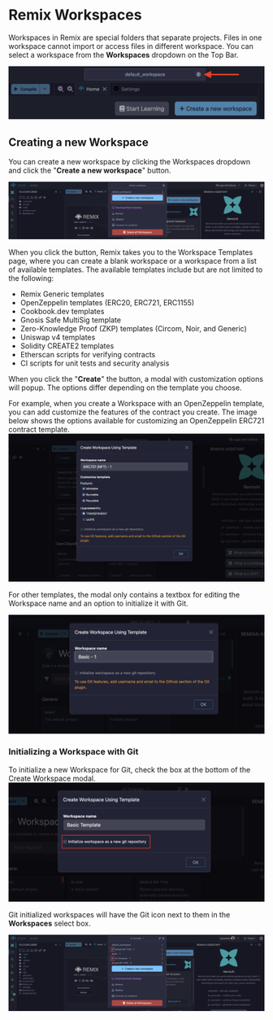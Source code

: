 # Remix Workspaces

Workspaces in Remix are special folders that separate projects. Files in one workspace cannot import or access files in different workspace. You can select a workspace from the **Workspaces** dropdown on the Top Bar.

![Remix IDE Workspaces highlighting the dropdown.](images/workspaces/a-fe-workspaces1.png)

## Creating a new Workspace

You can create a new workspace by clicking the Workspaces dropdown and click the "**Create a new workspace**" button.

![Workspaces dropdown highlighting the Create new workspace button](images/workspaces/a-fe-workspaces-new.png)

When you click the button, Remix takes you to the Workspace Templates page, where you can create a blank workspace or a workspace from a list of available templates. The available templates include but are not limited to the following:

- Remix Generic templates
- OpenZeppelin templates (ERC20, ERC721, ERC1155)
- Cookbook.dev templates
- Gnosis Safe MultiSig template
- Zero-Knowledge Proof (ZKP) templates (Circom, Noir, and Generic)
- Uniswap v4 templates
- Solidity CREATE2 templates
- Etherscan scripts for verifying contracts
- CI scripts for unit tests and security analysis

When you click the "**Create**" the button, a modal with customization options will popup. The options differ depending on the template you choose.

For example, when you create a Workspace with an OpenZeppelin template, you can add customize the features of the contract you create. The image below shows the options available for customizing an OpenZeppelin ERC721 contract template.
![OpenZeppelin ERC721 contract template.](images/workspaces/a-fe-modal-oz.png)

For other templates, the modal only contains a textbox for editing the Workspace name and an option to initialize it with Git.

![Create Workspace with template modal](images/workspaces/create-workspace-with-template-modal.png)

### Initializing a Workspace with Git

To initialize a new Workspace for Git, check the box at the bottom of the Create Workspace modal.
![Create Workspace with template modal with Initialize Workspace with Git highlighted.](images/workspaces/a-fe-create-ws-modal.png)

Git initialized workspaces will have the Git icon next to them in the **Workspaces** select box.

![Workspaces initialized with Git](images/workspaces/a-fe-select-git.png)
